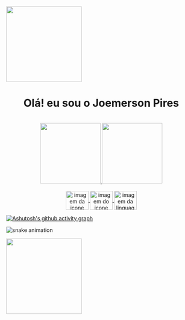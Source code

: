 ###

<img align="center" height="200" wudth=160em src="https://capsule-render.vercel.app/api?type=waving&color=1E90F8&height=120&section=header"/>

 <h1  align="center" >Olá! eu sou o Joemerson Pires</h1>

<div align="center" style="display: inline_block"><br>
  <a href="https://github.com/joemersonpires">
  <img height="160em" src="https://github-readme-stats.vercel.app/api?username=joemersonpires&show_icons=true&theme=radical&include_all_commits=true&count_private=true"/>
  <img height="160em" src="https://github-readme-stats.vercel.app/api/top-langs/?username=joemersonpires&layout=compact&langs_count=7&theme=radical"/>
</div>
 <div align="center" style="display: inline_block"><br>
<img align="center" height="50" width="60" src="https://comofazerumsite.com/imagens/HTML5.png" alt="imagem da icone html5">
<img align="center" height="50" width="60" src="https://cdn.iconscout.com/icon/free/png-256/css3-2038878-1720091.png" alt="imagem do icone css">
<img align="center" height="50" width="60" src="https://cdn.iconscout.com/icon/free/png-256/javascript-2038874-1720087.png" alt="imagem da linguagem em JavaScript">
</div>



[![Ashutosh's github activity graph](https://github-readme-activity-graph.cyclic.app/graph?username=joemersonpires&bg_color=0d1117&color=4c7b9e&line=0876dd&point=050df5&area=true&hide_border=true)](https://github.com/ashutosh00710/github-readme-activity-graph)


![snake animation](https://github.com/joemersonpires/joemersonpires/blob/output/github-contribution-grid-snake.svg)

<img align="center" height="200" wudth=160em src="https://capsule-render.vercel.app/api?type=waving&color=1E90F8&height=120&section=footer"/>
